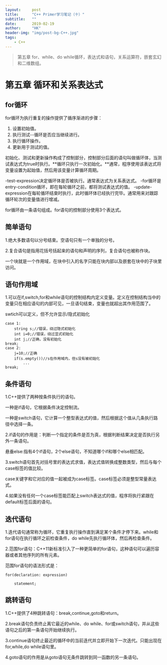 ```yaml
---
layout:     post
title:      "C++ Primer学习笔记（十）"
subtitle:   ""
date:       2019-02-19
author:     "HK"
header-img: "img/post-bg-C++.jpg"
tags:
    - C++
---
```


> 第五章 for、while、do while循环，表达式和语句，关系运算符，嵌套玄幻和二维数组。

# 第五章 循环和关系表达式

##  for循环

for循环为执行重复的操作提供了循序渐进的步骤：
1. 设置初始值。
2. 执行测试--循环是否应当继续进行。
3. 执行循环操作。
4. 更新用于测试的值。

初始化、测试和更新操作构成了控制部分，控制部分后面的语句叫做循环体，当测试表达式为true时执行。**循环只执行一次初始化。**通常，程序使用该表达式将变量设置为起始值，然后用该变量计算循环周期。

-test-expression决定循环体是否被执行。通常表达式为关系表达式。
-for循环是entry-condition循环，即在每轮循环之前，都将测试表达式的值。
-update-expression在每轮循环结束时执行，此时循环体已经执行完毕。通常用来对跟踪循环轮次的变量值进行增减。

for循环由一条语句组成。for语句的控制部分使用3个表达式。

## 简单语句


1.绝大多数语句以分号结束。空语句只有一个单独的分号。


2.复合语句是指用花括号括起来的语句和声明的序列，复合语句也被称作块。

一个块就是一个作用域，在块中引入的名字只能在块内部以及嵌套在块中的子块里访问。


## 语句作用域


1.可以在if,switch,for和while语句的控制结构内定义变量。定义在控制结构当中的变量只在相应语句的内部可见，一旦语句结束，变量也就超出其作用范围了。

swtich可以定义，但不允许显示/隐式初始化

    case 1:
        string s;//错误，绕过隐式初始化
        int i=0;//错误，绕过显式初始化
        int j;//正确，没有初始化
    break;
    case 2:
        j=10;//正确
        if(s.empty())//s在作用域内，但s没有被初始化
            ...
    break;


## 条件语句


1.C++提供了两种按条件执行的语句。

一种是if语句，它根据条件决定控制流。

一种是switch语句，它计算一个整型表达式的值，然后根据这个值从几条执行路径中选择一条。


2.if语句的作用是：判断一个指定的条件是否为真，根据判断结果决定是否执行另外一条语句。

 悬垂else:指有4个if语句，2个else语句，不知道哪个if和哪个else相匹配。


3.switch语句首先对括号里的表达式求值，表达式值转换成整数类型，然后与每个case标签的值比较。

case关键字和它对应的值一起被成为case标签。case标签必须是整型常量表达式。


4.如果没有任何一个case标签能匹配上switch表达式的值，程序将执行紧跟在default标签后面的语句。


## 迭代语句


1.迭代语句通常称为循环，它重复执行操作直到满足某个条件才停下来。while和for语句在执行循环之前检查条件，do while先执行循环体，然后再检查条件。


2.范围for语句：C++11新标准引入了一种更简单的for语句，这种语句可以遍历容器或者其他序列的所有元素。

范围for语句的语法形式是：

    for(declaration: expression)

        statement;


## 跳转语句


1.C++提供了4种跳转语句：break,continue,goto和return。


2.break语句负责终止离它最近的while、do while、for或switch语句，并从这些语句之后的第一条语句开始继续执行。


3.continue语句终止最近的循环中的当前迭代并立即开始下一次迭代。只能出现在for,while,do while语句里。


4.goto语句的作用是从goto语句无条件跳转到同一函数的另一条语句。


